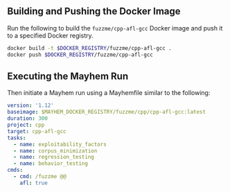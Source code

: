 ## Building and Pushing the Docker Image

Run the following to build the `fuzzme/cpp-afl-gcc` Docker image and push it to a specified Docker registry.

```sh
docker build -t $DOCKER_REGISTRY/fuzzme/cpp-afl-gcc .
docker push $DOCKER_REGISTRY/fuzzme/cpp-afl-gcc
```

## Executing the Mayhem Run

Then initiate a Mayhem run using a Mayhemfile similar to the following:

```yaml
version: '1.12'
baseimage: $MAYHEM_DOCKER_REGISTRY/fuzzme/cpp/cpp-afl-gcc:latest
duration: 300
project: cpp
target: cpp-afl-gcc
tasks:
  - name: exploitability_factors
  - name: corpus_minimization
  - name: regression_testing
  - name: behavior_testing
cmds:
  - cmd: /fuzzme @@
    afl: true
```
